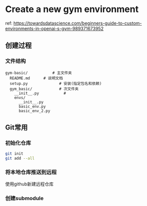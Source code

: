 # Create a new gym environment

ref: <https://towardsdatascience.com/beginners-guide-to-custom-environments-in-openai-s-gym-989371673952>

## 创建过程

### 文件结构

```text
gym-basic/           # 主文件夹
  README.md      # 说明文档
  setup.py              # 安装(指定包名和依赖)
  gym_basic/            # 次文件夹
    __init__.py           # 
    envs/
      __init__.py
      basic_env.py
      basic_env_2.py
```

## Git常用

### 初始化仓库

```bash
git init
git add --all
```

### 将本地仓库推送到远程

使用github新建远程仓库

### 创建submodule
